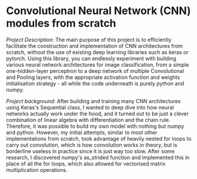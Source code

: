 # Convolutional Neural Network (CNN) modules from scratch

*Project Description:*
The main purpose of this project is to efficiently facilitate the construction and implementation of CNN architectures from scratch, without the use of existing deep learning libraries such as keras or pytorch. Using this library, you can endlessly experiment with building various neural network architectures for image classification, from a simple one-hidden-layer perceptron to a deep network of multiple Convolutional and Pooling layers, with the appropriate activation function and weights initialisation strategy - all while the code underneath is purely python and numpy.

*Project background:*
After building and training many CNN architectures using Keras's Sequential class, I wanted to deep dive into how neural networks actually work under the hood, and it turned out to be just a clever combination of linear algebra with differentiation and the chain rule. Therefore, it was possible to build my own model with nothing but numpy and python. However, my initial attempts, similar to most other implementations from scratch, took advantage of heavily nested for loops to carry out convolution, which is how convolution works in theory, but is borderline useless in practice since it is just way too slow. After some research, I discovered numpy's as_strided function and implemented this in place of all the for loops, which also allowed for vectorised matrix multiplication operations.
